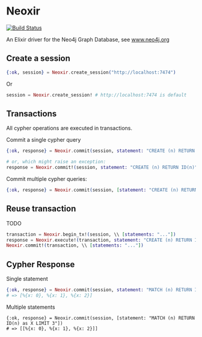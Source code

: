 # Neoxir
[![Build Status](https://travis-ci.org/andreasronge/neoxir.svg?branch=master)](https://travis-ci.org/andreasronge/neoxir)

An Elixir driver for the Neo4j Graph Database, see www.neo4j.org

## Create a session

```elixir
{:ok, session} = Neoxir.create_session("http://localhost:7474") 
```

Or

```elixir
session = Neoxir.create_session! # http://localhost:7474 is default
```

## Transactions

All cypher operations are executed in transactions.

Commit a single cypher query

```elixir
{:ok, response} = Neoxir.commit(session, statement: "CREATE (n) RETURN ID(n)") 

# or, which might raise an exception:
response = Neoxir.commit!(session, statement: "CREATE (n) RETURN ID(n)") 
```

Commit multiple cypher queries:

```elixir
{:ok, response} = Neoxir.commit(session, [statement: "CREATE (n) RETURN ID(n)", statement: "..."]) 
```

## Reuse transaction

TODO

```elixir
transaction = Neoxir.begin_tx!(session, \\ [statements: "..."])
response = Neoxir.execute!(transaction, statement: "CREATE (n) RETURN ID(n)")
Neoxir.commit!(transaction, \\ [statements: "..."])
```

## Cypher Response

Single statement

```elixir
{:ok, response} = Neoxir.commit(session, statement: "MATCH (n) RETURN ID(n) as X LIMIT 3") 
# => [%{x: 0}, %{x: 1}, %{x: 2}]
```

Multiple statements

```
{:ok, response} = Neoxir.commit(session, [statement: "MATCH (n) RETURN ID(n) as X LIMIT 3"]) 
# => [[%{x: 0}, %{x: 1}, %{x: 2}]]
```



